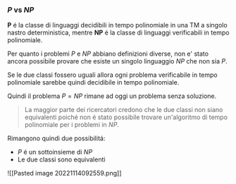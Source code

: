 ### $P$ vs $NP$
**P** é la classe di linguaggi decidibili in tempo polinomiale in una TM a singolo nastro deterministica, mentre **NP** é la classe di linguaggi verificabili in tempo polinomiale.

Per quanto i problemi $P$ e $NP$ abbiano definizioni diverse, non e' stato ancora possibile provare che esiste un singolo linguaggio $NP$ che non sia $P$.

Se le due classi fossero uguali allora ogni problema verificabile in tempo polinomiale sarebbe quindi decidibile in tempo polinomiale.

Quindi il problema $P=NP$ rimane ad oggi un problema senza soluzione.

> La maggior parte dei ricercatori credono che le due classi non siano equivalenti poiché non é stato possibile trovare un'algoritmo di tempo polinomiale per i problemi in $NP$. 

Rimangono quindi due possibilitá:
- $P$ é un sottoinsieme di $NP$
- Le due classi sono equivalenti

![[Pasted image 20221114092559.png]]